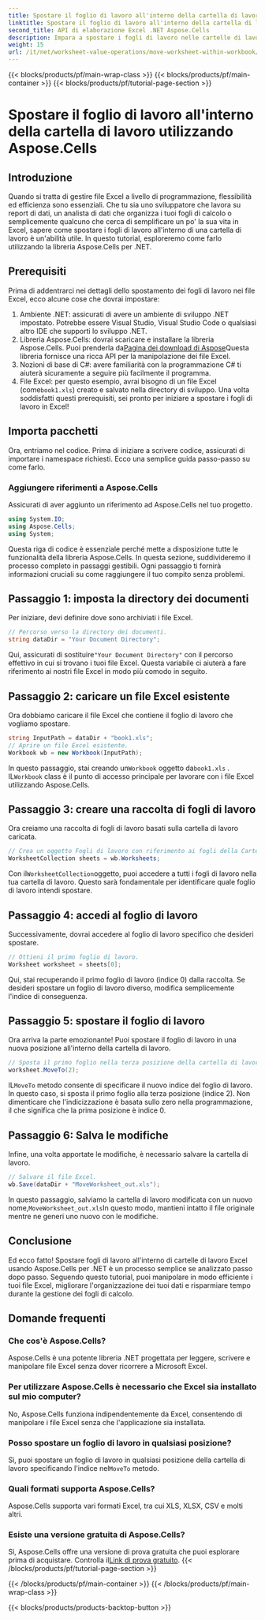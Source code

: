```yaml
---
title: Spostare il foglio di lavoro all'interno della cartella di lavoro utilizzando Aspose.Cells
linktitle: Spostare il foglio di lavoro all'interno della cartella di lavoro utilizzando Aspose.Cells
second_title: API di elaborazione Excel .NET Aspose.Cells
description: Impara a spostare i fogli di lavoro nelle cartelle di lavoro di Excel usando Aspose.Cells per .NET con questo tutorial passo dopo passo. Migliora la gestione dei file di Excel.
weight: 15
url: /it/net/worksheet-value-operations/move-worksheet-within-workbook/
---
```


{{< blocks/products/pf/main-wrap-class >}}
{{< blocks/products/pf/main-container >}}
{{< blocks/products/pf/tutorial-page-section >}}

# Spostare il foglio di lavoro all'interno della cartella di lavoro utilizzando Aspose.Cells

## Introduzione
Quando si tratta di gestire file Excel a livello di programmazione, flessibilità ed efficienza sono essenziali. Che tu sia uno sviluppatore che lavora su report di dati, un analista di dati che organizza i tuoi fogli di calcolo o semplicemente qualcuno che cerca di semplificare un po' la sua vita in Excel, sapere come spostare i fogli di lavoro all'interno di una cartella di lavoro è un'abilità utile. In questo tutorial, esploreremo come farlo utilizzando la libreria Aspose.Cells per .NET. 
## Prerequisiti
Prima di addentrarci nei dettagli dello spostamento dei fogli di lavoro nei file Excel, ecco alcune cose che dovrai impostare:
1. Ambiente .NET: assicurati di avere un ambiente di sviluppo .NET impostato. Potrebbe essere Visual Studio, Visual Studio Code o qualsiasi altro IDE che supporti lo sviluppo .NET.
2. Libreria Aspose.Cells: dovrai scaricare e installare la libreria Aspose.Cells. Puoi prenderla da[Pagina dei download di Aspose](https://releases.aspose.com/cells/net/)Questa libreria fornisce una ricca API per la manipolazione dei file Excel.
3. Nozioni di base di C#: avere familiarità con la programmazione C# ti aiuterà sicuramente a seguire più facilmente il programma.
4.  File Excel: per questo esempio, avrai bisogno di un file Excel (come`book1.xls`) creato e salvato nella directory di sviluppo.
Una volta soddisfatti questi prerequisiti, sei pronto per iniziare a spostare i fogli di lavoro in Excel!
## Importa pacchetti 
Ora, entriamo nel codice. Prima di iniziare a scrivere codice, assicurati di importare i namespace richiesti. Ecco una semplice guida passo-passo su come farlo.
### Aggiungere riferimenti a Aspose.Cells
Assicurati di aver aggiunto un riferimento ad Aspose.Cells nel tuo progetto.
```csharp
using System.IO;
using Aspose.Cells;
using System;
```
Questa riga di codice è essenziale perché mette a disposizione tutte le funzionalità della libreria Aspose.Cells.
In questa sezione, suddivideremo il processo completo in passaggi gestibili. Ogni passaggio ti fornirà informazioni cruciali su come raggiungere il tuo compito senza problemi.
## Passaggio 1: imposta la directory dei documenti
Per iniziare, devi definire dove sono archiviati i file Excel.
```csharp
// Percorso verso la directory dei documenti.
string dataDir = "Your Document Directory";
```
 Qui, assicurati di sostituire`"Your Document Directory"` con il percorso effettivo in cui si trovano i tuoi file Excel. Questa variabile ci aiuterà a fare riferimento ai nostri file Excel in modo più comodo in seguito.
## Passaggio 2: caricare un file Excel esistente
Ora dobbiamo caricare il file Excel che contiene il foglio di lavoro che vogliamo spostare.
```csharp
string InputPath = dataDir + "book1.xls";
// Aprire un file Excel esistente.
Workbook wb = new Workbook(InputPath);
```
 In questo passaggio, stai creando un`Workbook` oggetto da`book1.xls` . IL`Workbook` class è il punto di accesso principale per lavorare con i file Excel utilizzando Aspose.Cells.
## Passaggio 3: creare una raccolta di fogli di lavoro
Ora creiamo una raccolta di fogli di lavoro basati sulla cartella di lavoro caricata.
```csharp
// Crea un oggetto Fogli di lavoro con riferimento ai fogli della Cartella di lavoro.
WorksheetCollection sheets = wb.Worksheets;
```
 Con il`WorksheetCollection`oggetto, puoi accedere a tutti i fogli di lavoro nella tua cartella di lavoro. Questo sarà fondamentale per identificare quale foglio di lavoro intendi spostare.
## Passaggio 4: accedi al foglio di lavoro
Successivamente, dovrai accedere al foglio di lavoro specifico che desideri spostare.
```csharp
// Ottieni il primo foglio di lavoro.
Worksheet worksheet = sheets[0];
```
Qui, stai recuperando il primo foglio di lavoro (indice 0) dalla raccolta. Se desideri spostare un foglio di lavoro diverso, modifica semplicemente l'indice di conseguenza.
## Passaggio 5: spostare il foglio di lavoro
Ora arriva la parte emozionante! Puoi spostare il foglio di lavoro in una nuova posizione all'interno della cartella di lavoro.
```csharp
// Sposta il primo foglio nella terza posizione della cartella di lavoro.
worksheet.MoveTo(2);
```
 IL`MoveTo` metodo consente di specificare il nuovo indice del foglio di lavoro. In questo caso, si sposta il primo foglio alla terza posizione (indice 2). Non dimenticare che l'indicizzazione è basata sullo zero nella programmazione, il che significa che la prima posizione è indice 0.
## Passaggio 6: Salva le modifiche
Infine, una volta apportate le modifiche, è necessario salvare la cartella di lavoro.
```csharp
// Salvare il file Excel.
wb.Save(dataDir + "MoveWorksheet_out.xls");
```
 In questo passaggio, salviamo la cartella di lavoro modificata con un nuovo nome,`MoveWorksheet_out.xls`In questo modo, mantieni intatto il file originale mentre ne generi uno nuovo con le modifiche.
## Conclusione
Ed ecco fatto! Spostare fogli di lavoro all'interno di cartelle di lavoro Excel usando Aspose.Cells per .NET è un processo semplice se analizzato passo dopo passo. Seguendo questo tutorial, puoi manipolare in modo efficiente i tuoi file Excel, migliorare l'organizzazione dei tuoi dati e risparmiare tempo durante la gestione dei fogli di calcolo.
## Domande frequenti
### Che cos'è Aspose.Cells?  
Aspose.Cells è una potente libreria .NET progettata per leggere, scrivere e manipolare file Excel senza dover ricorrere a Microsoft Excel.
### Per utilizzare Aspose.Cells è necessario che Excel sia installato sul mio computer?  
No, Aspose.Cells funziona indipendentemente da Excel, consentendo di manipolare i file Excel senza che l'applicazione sia installata.
### Posso spostare un foglio di lavoro in qualsiasi posizione?  
 Sì, puoi spostare un foglio di lavoro in qualsiasi posizione della cartella di lavoro specificando l'indice nel`MoveTo` metodo.
### Quali formati supporta Aspose.Cells?  
Aspose.Cells supporta vari formati Excel, tra cui XLS, XLSX, CSV e molti altri.
### Esiste una versione gratuita di Aspose.Cells?  
Sì, Aspose.Cells offre una versione di prova gratuita che puoi esplorare prima di acquistare. Controlla il[Link di prova gratuito](https://releases.aspose.com/).
{{< /blocks/products/pf/tutorial-page-section >}}

{{< /blocks/products/pf/main-container >}}
{{< /blocks/products/pf/main-wrap-class >}}

{{< blocks/products/products-backtop-button >}}
